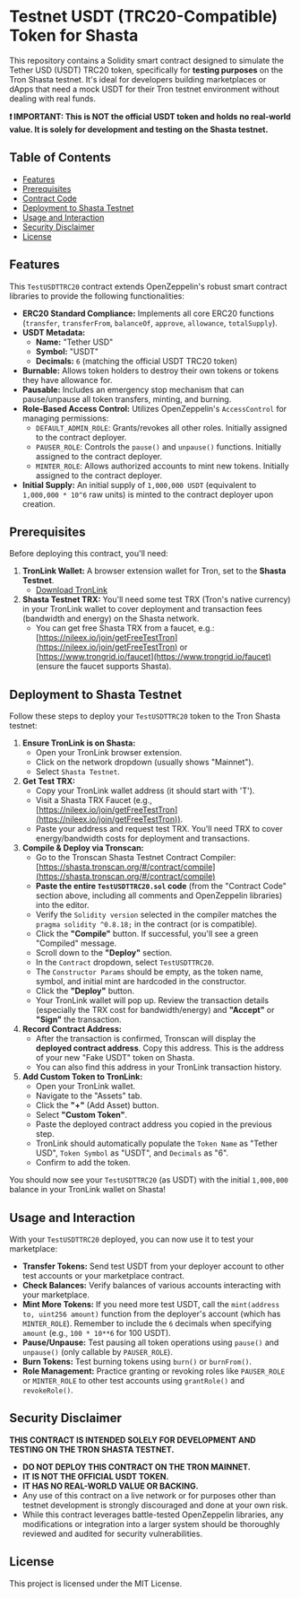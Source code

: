 

# Testnet USDT (TRC20-Compatible) Token for Shasta

This repository contains a Solidity smart contract designed to simulate the Tether USD (USDT) TRC20 token, specifically for **testing purposes** on the Tron Shasta testnet. It's ideal for developers building marketplaces or dApps that need a mock USDT for their Tron testnet environment without dealing with real funds.

**❗ IMPORTANT: This is NOT the official USDT token and holds no real-world value. It is solely for development and testing on the Shasta testnet.**

## Table of Contents

-   [Features](#features)
-   [Prerequisites](#prerequisites)
-   [Contract Code](#contract-code)
-   [Deployment to Shasta Testnet](#deployment-to-shasta-testnet)
-   [Usage and Interaction](#usage-and-interaction)
-   [Security Disclaimer](#security-disclaimer)
-   [License](#license)

## Features

This `TestUSDTTRC20` contract extends OpenZeppelin's robust smart contract libraries to provide the following functionalities:

*   **ERC20 Standard Compliance:** Implements all core ERC20 functions (`transfer`, `transferFrom`, `balanceOf`, `approve`, `allowance`, `totalSupply`).
*   **USDT Metadata:**
    *   **Name:** "Tether USD"
    *   **Symbol:** "USDT"
    *   **Decimals:** `6` (matching the official USDT TRC20 token)
*   **Burnable:** Allows token holders to destroy their own tokens or tokens they have allowance for.
*   **Pausable:** Includes an emergency stop mechanism that can pause/unpause all token transfers, minting, and burning.
*   **Role-Based Access Control:** Utilizes OpenZeppelin's `AccessControl` for managing permissions:
    *   `DEFAULT_ADMIN_ROLE`: Grants/revokes all other roles. Initially assigned to the contract deployer.
    *   `PAUSER_ROLE`: Controls the `pause()` and `unpause()` functions. Initially assigned to the contract deployer.
    *   `MINTER_ROLE`: Allows authorized accounts to mint new tokens. Initially assigned to the contract deployer.
*   **Initial Supply:** An initial supply of `1,000,000 USDT` (equivalent to `1,000,000 * 10^6` raw units) is minted to the contract deployer upon creation.

## Prerequisites

Before deploying this contract, you'll need:

1.  **TronLink Wallet:** A browser extension wallet for Tron, set to the **Shasta Testnet**.
    *   [Download TronLink](https://www.tronlink.org/)
2.  **Shasta Testnet TRX:** You'll need some test TRX (Tron's native currency) in your TronLink wallet to cover deployment and transaction fees (bandwidth and energy) on the Shasta network.
    *   You can get free Shasta TRX from a faucet, e.g.: [https://nileex.io/join/getFreeTestTron](https://nileex.io/join/getFreeTestTron) or [https://www.trongrid.io/faucet](https://www.trongrid.io/faucet) (ensure the faucet supports Shasta).


## Deployment to Shasta Testnet

Follow these steps to deploy your `TestUSDTTRC20` token to the Tron Shasta testnet:

1.  **Ensure TronLink is on Shasta:**
    *   Open your TronLink browser extension.
    *   Click on the network dropdown (usually shows "Mainnet").
    *   Select `Shasta Testnet`.
2.  **Get Test TRX:**
    *   Copy your TronLink wallet address (it should start with 'T').
    *   Visit a Shasta TRX Faucet (e.g., [https://nileex.io/join/getFreeTestTron](https://nileex.io/join/getFreeTestTron)).
    *   Paste your address and request test TRX. You'll need TRX to cover energy/bandwidth costs for deployment and transactions.
3.  **Compile & Deploy via Tronscan:**
    *   Go to the Tronscan Shasta Testnet Contract Compiler: [https://shasta.tronscan.org/#/contract/compile](https://shasta.tronscan.org/#/contract/compile)
    *   **Paste the entire `TestUSDTTRC20.sol` code** (from the "Contract Code" section above, including all comments and OpenZeppelin libraries) into the editor.
    *   Verify the `Solidity version` selected in the compiler matches the `pragma solidity ^0.8.18;` in the contract (or is compatible).
    *   Click the **"Compile"** button. If successful, you'll see a green "Compiled" message.
    *   Scroll down to the **"Deploy"** section.
    *   In the `Contract` dropdown, select `TestUSDTTRC20`.
    *   The `Constructor Params` should be empty, as the token name, symbol, and initial mint are hardcoded in the constructor.
    *   Click the **"Deploy"** button.
    *   Your TronLink wallet will pop up. Review the transaction details (especially the TRX cost for bandwidth/energy) and **"Accept"** or **"Sign"** the transaction.
4.  **Record Contract Address:**
    *   After the transaction is confirmed, Tronscan will display the **deployed contract address**. Copy this address. This is the address of your new "Fake USDT" token on Shasta.
    *   You can also find this address in your TronLink transaction history.
5.  **Add Custom Token to TronLink:**
    *   Open your TronLink wallet.
    *   Navigate to the "Assets" tab.
    *   Click the **"+"** (Add Asset) button.
    *   Select **"Custom Token"**.
    *   Paste the deployed contract address you copied in the previous step.
    *   TronLink should automatically populate the `Token Name` as "Tether USD", `Token Symbol` as "USDT", and `Decimals` as "6".
    *   Confirm to add the token.

You should now see your `TestUSDTTRC20` (as USDT) with the initial `1,000,000` balance in your TronLink wallet on Shasta!

## Usage and Interaction

With your `TestUSDTTRC20` deployed, you can now use it to test your marketplace:

*   **Transfer Tokens:** Send test USDT from your deployer account to other test accounts or your marketplace contract.
*   **Check Balances:** Verify balances of various accounts interacting with your marketplace.
*   **Mint More Tokens:** If you need more test USDT, call the `mint(address to, uint256 amount)` function from the deployer's account (which has `MINTER_ROLE`). Remember to include the `6` decimals when specifying `amount` (e.g., `100 * 10**6` for 100 USDT).
*   **Pause/Unpause:** Test pausing all token operations using `pause()` and `unpause()` (only callable by `PAUSER_ROLE`).
*   **Burn Tokens:** Test burning tokens using `burn()` or `burnFrom()`.
*   **Role Management:** Practice granting or revoking roles like `PAUSER_ROLE` or `MINTER_ROLE` to other test accounts using `grantRole()` and `revokeRole()`.

## Security Disclaimer

**THIS CONTRACT IS INTENDED SOLELY FOR DEVELOPMENT AND TESTING ON THE TRON SHASTA TESTNET.**

*   **DO NOT DEPLOY THIS CONTRACT ON THE TRON MAINNET.**
*   **IT IS NOT THE OFFICIAL USDT TOKEN.**
*   **IT HAS NO REAL-WORLD VALUE OR BACKING.**
*   Any use of this contract on a live network or for purposes other than testnet development is strongly discouraged and done at your own risk.
*   While this contract leverages battle-tested OpenZeppelin libraries, any modifications or integration into a larger system should be thoroughly reviewed and audited for security vulnerabilities.

## License

This project is licensed under the MIT License.
